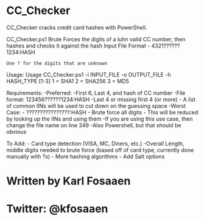 CC_Checker
==========
CC_Checker cracks credit card hashes with PowerShell.

CC_Checker.ps1
	Brute Forces the digits of a luhn valid CC number, then hashes and checks it against the hash
	Input File Format - 4321??????1234:HASH
	
	Use ? for the digits that are unknown

Usage: Usage CC_Checker.ps1 -i INPUT_FILE -o OUTPUT_FILE -h HASH_TYPE [1-3]
			1 = SHA1
			2 = SHA256
			3 = MD5

Requirements:
	-Preferred:
		-First 6, Last 4, and hash of CC number
			-File format:  123456??????1234:HASH
	-Last 4 or missing first 4 (or more)
		- A list of common IINs will be used to cut down on the guessing space
		-Worst Case:
			- ????????????????:HASH
			- Brute force all digits
			- This will be reduced by looking up the IINs and using them
				-If you are using this use case, then change the file name on line 349
	-Also Powershell, but that should be obvious

To Add:
	- Card type detection (VISA, MC, Diners, etc.)
		-Overall Length, middle digits needed to brute force (based off of card type, currently done manually with ?s)
	- More hashing algorithms
	- Add Salt options

	
	
#						  #
# Written by Karl Fosaaen #
#	Twitter: @kfosaaen 	  #
#						  #